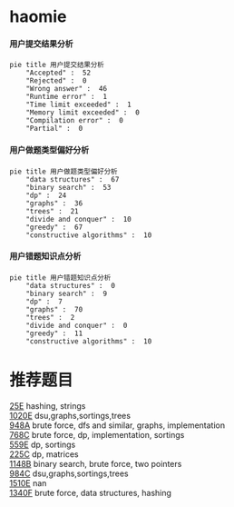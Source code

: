 # haomie

<!-- tabs:start -->



#### **用户提交结果分析**

```mermaid
pie title 用户提交结果分析
    "Accepted" :  52
    "Rejected" :  0
    "Wrong answer" :  46
    "Runtime error" :  1
    "Time limit exceeded" :  1
    "Memory limit exceeded" :  0
    "Compilation error" :  0
    "Partial" :  0
```

#### **用户做题类型偏好分析**

```mermaid
pie title 用户做题类型偏好分析
    "data structures" :  67
    "binary search" :  53
    "dp" :  24
    "graphs" :  36
    "trees" :  21
    "divide and conquer" :  10
    "greedy" :  67
    "constructive algorithms" :  10
```
#### **用户错题知识点分析**

```mermaid
pie title 用户错题知识点分析
    "data structures" :  0
    "binary search" :  9
    "dp" :  7
    "graphs" :  70
    "trees" :  2
    "divide and conquer" :  0
    "greedy" :  11
    "constructive algorithms" :  10
```



<!-- tabs:end -->
# 推荐题目
[25E](https://codeforces.com/contest/25/problem/E)		hashing,
                        strings		  
[1020E](https://codeforces.com/contest/1020/problem/E)		dsu,graphs,sortings,trees		  
[948A](https://codeforces.com/contest/948/problem/A)		brute force,
                        dfs and similar,
                        graphs,
                        implementation		  
[768C](https://codeforces.com/contest/768/problem/C)		brute force,
                        dp,
                        implementation,
                        sortings		  
[559E](https://codeforces.com/contest/559/problem/E)		dp,
                        sortings		  
[225C](https://codeforces.com/contest/225/problem/C)		dp,
                        matrices		  
[1148B](https://codeforces.com/contest/1148/problem/B)		binary search,
                        brute force,
                        two pointers		  
[984C](https://codeforces.com/contest/984/problem/C)		dsu,graphs,sortings,trees		  
[1510E](https://codeforces.com/contest/1510/problem/E)		nan		  
[1340F](https://codeforces.com/contest/1340/problem/F)		brute force,
                        data structures,
                        hashing		  
